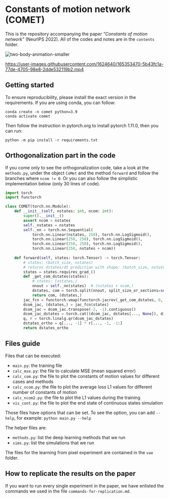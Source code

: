 # Constants of motion network (COMET)

This is the repository accompanying the paper *"Constants of motion network"* (NeurIPS 2022).
All of the codes and notes are in the `contents` folder.

![two-body-animation-smaller](https://user-images.githubusercontent.com/1624640/193280954-6e275aea-b0a3-4091-ba1f-942a69c77d38.gif)

https://user-images.githubusercontent.com/1624640/165353470-5b43fc1a-77de-4705-98e8-2dde532119b2.mp4

## Getting started

To ensure reproducibility, please install the exact version in the requirements.
If you are using conda, you can follow:

```
conda create -n comet python=3.9
conda activate comet
```
Then follow the instruction in pytorch.org to install pytorch 1.11.0, then you can run:
```
python -m pip install -r requirements.txt
```

## Orthogonalization part in the code

If you come only to see the orthogonalization code, take a look at the `methods.py`, under
the object `CoMet` and the method `forward` and follow the branches where `ncom != 0`.
Or you can also follow the simplistic implementation below (only 30 lines of code).

```python
import torch
import functorch

class COMET(torch.nn.Module):
    def __init__(self, nstates: int, ncom: int):
        super().__init__()
        assert ncom < nstates
        self._nstates = nstates
        self._nn = torch.nn.Sequential(
            torch.nn.Linear(nstates, 250), torch.nn.LogSigmoid(),
            torch.nn.Linear(250, 250), torch.nn.LogSigmoid(),
            torch.nn.Linear(250, 250), torch.nn.LogSigmoid(),
            torch.nn.Linear(250, nstates + ncom))
    
    def forward(self, states: torch.Tensor) -> torch.Tensor:
        # states: (batch_size, nstates)
        # returns dstates/dt prediction with shape: (batch_size, nstates)
        states = states.requires_grad_()
        def _get_com_dstates(states):
            # states: (nstates,)
            nnout = self._nn(states)  # (nstates + ncom,)
            dstates, com = torch.split(nnout, split_size_or_sections=self._nstates, dim=-1)
            return com, (dstates,)
        jac_fcn = functorch.vmap(functorch.jacrev(_get_com_dstates, 0, has_aux=True))
        dcom_jac, (dstates,) = jac_fcn(states)
        dcom_jac = dcom_jac.transpose(-2, -1).contiguous()
        dcom_jac_dstates = torch.cat((dcom_jac, dstates[..., None]), dim=-1)
        q, r = torch.linalg.qr(dcom_jac_dstates)
        dstates_ortho = q[..., -1] * r[..., -1, -1:]
        return dstates_ortho
```

## Files guide

Files that can be executed:

* `main.py`: the training file
* `calc_mse.py`: the file to calculate MSE (mean squared error)
* `calc_com.py`: the file to plot the constants of motion values for different cases and methods
* `calc_ncom.py`: the file to plot the average loss L1 values for different number of constants of motion
* `calc_ncom2.py`: the file to plot the L1 values during the training
* `vis_cont.py`: the file to plot the end state of continuous states simulation

Those files have options that can be set.
To see the option, you can add `--help`, for example: `python main.py --help`

The helper files are:

* `methods.py`: list the deep learning methods that we run
* `sims.py`: list the simulations that we run

The files for the learning from pixel experiment are contained in the `vae` folder.

## How to replicate the results on the paper

If you want to run every single experiment in the paper, we have enlisted the commands we used in the file `commands-for-replication.md`.
